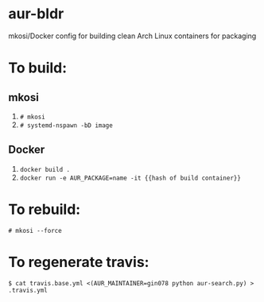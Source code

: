 # aur-bldr
mkosi/Docker config for building clean Arch Linux containers for packaging

# To build:
## mkosi

1. `# mkosi`
1. `# systemd-nspawn -bD image`

## Docker

1. `docker build .`
1. `docker run -e AUR_PACKAGE=name -it {{hash of build container}}`

# To rebuild:
`# mkosi --force`

# To regenerate travis:
`$ cat travis.base.yml <(AUR_MAINTAINER=gin078 python aur-search.py) > .travis.yml`
